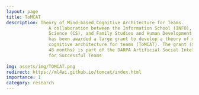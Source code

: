 ```yaml
---
layout: page
title: ToMCAT
description: Theory of Mind-based Cognitive Architecture for Teams.
                A collaboration between the Information School (INFO), Computer
                Science (CS), and Family Studies and Human Development (FSHD)
                has been awarded a large grant to develop a theory of mind-based
                cognitive architecture for teams (ToMCAT). The grant ($7.5M, for
                48 months) is part of the DARPA Artificial Social Intelligence
                for Successful Teams 
                
img: assets/img/TOMCAT.png
redirect: https://ml4ai.github.io/tomcat/index.html
importance: 1
category: research
---
```


